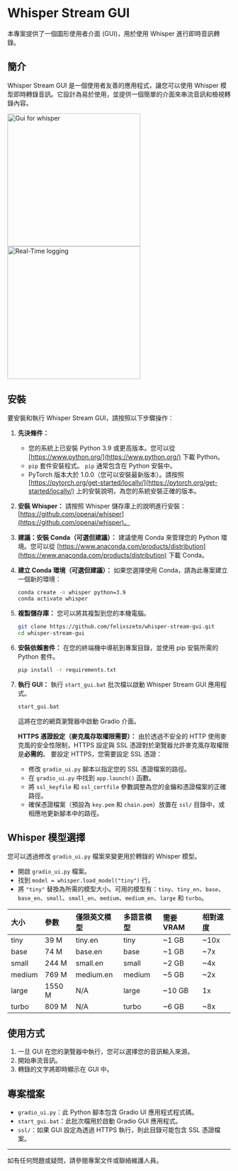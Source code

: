 # Whisper Stream GUI

本專案提供了一個圖形使用者介面 (GUI)，用於使用 Whisper 進行即時音訊轉錄。

## 簡介

Whisper Stream GUI 是一個使用者友善的應用程式，讓您可以使用 Whisper 模型即時轉錄音訊。它設計為易於使用，並提供一個簡單的介面來串流音訊和檢視轉錄內容。

<img src="https://github.com/user-attachments/assets/d827aec8-1b9e-489d-942a-3194b5a41457" width="300" alt="Gui for whisper">
<img src="https://github.com/user-attachments/assets/256d65cc-867d-4f27-baa3-fef6196ae04a" width="300" alt="Real-Time logging">

## 安裝

要安裝和執行 Whisper Stream GUI，請按照以下步驟操作：

1.  **先決條件：**
    -   您的系統上已安裝 Python 3.9 或更高版本。您可以從 [https://www.python.org/](https://www.python.org/) 下載 Python。
    -   `pip` 套件安裝程式。 `pip` 通常包含在 Python 安裝中。
    -   PyTorch 版本大於 1.0.0（您可以安裝最新版本）。請按照 [https://pytorch.org/get-started/locally/](https://pytorch.org/get-started/locally/) 上的安裝說明，為您的系統安裝正確的版本。

2.  **安裝 Whisper：**
    請按照 Whisper 儲存庫上的說明進行安裝：[https://github.com/openai/whisper](https://github.com/openai/whisper)。

3.  **建議：安裝 Conda（可選但建議）：**
    建議使用 Conda 來管理您的 Python 環境。您可以從 [https://www.anaconda.com/products/distribution](https://www.anaconda.com/products/distribution) 下載 Conda。

4.  **建立 Conda 環境（可選但建議）：**
    如果您選擇使用 Conda，請為此專案建立一個新的環境：

    ```bash
    conda create -n whisper python=3.9
    conda activate whisper
    ```

5.  **複製儲存庫：**
    您可以將其複製到您的本機電腦。

    ```bash
    git clone https://github.com/felixszeto/whisper-stream-gui.git
    cd whisper-stream-gui
    ```

6.  **安裝依賴套件：**
    在您的終端機中導航到專案目錄，並使用 pip 安裝所需的 Python 套件。

    ```bash
    pip install -r requirements.txt
    ```


7.  **執行 GUI：**
    執行 `start_gui.bat` 批次檔以啟動 Whisper Stream GUI 應用程式。

    ```bash
    start_gui.bat
    ```

    這將在您的網頁瀏覽器中啟動 Gradio 介面。

    **HTTPS 憑證設定（麥克風存取權限需要）：**
    由於透過不安全的 HTTP 使用麥克風的安全性限制，HTTPS 設定與 SSL 憑證對於瀏覽器允許麥克風存取權限是**必需的**。
    要設定 HTTPS，您需要設定 SSL 憑證：
    -   修改 `gradio_ui.py` 腳本以指定您的 SSL 憑證檔案的路徑。
    -   在 `gradio_ui.py` 中找到 `app.launch()` 函數。
    -   將 `ssl_keyfile` 和 `ssl_certfile` 參數調整為您的金鑰和憑證檔案的正確路徑。
    -   確保憑證檔案（預設為 `key.pem` 和 `chain.pem`）放置在 `ssl/` 目錄中，或相應地更新腳本中的路徑。

## Whisper 模型選擇

您可以透過修改 `gradio_ui.py` 檔案來變更用於轉錄的 Whisper 模型。

-   開啟 `gradio_ui.py` 檔案。
-   找到 `model = whisper.load_model("tiny")` 行。
-   將 `"tiny"` 替換為所需的模型大小。可用的模型有：`tiny`、`tiny_en`、`base`、`base_en`、`small`、`small_en`、`medium`、`medium_en`、`large` 和 `turbo`。

| 大小   | 參數     | 僅限英文模型 | 多語言模型 | 需要 VRAM | 相對速度 |
| :----- | :------- | :----------- | :----------- | :-------- | :------- |
| tiny   | 39 M     | tiny.en      | tiny         | ~1 GB     | ~10x     |
| base   | 74 M     | base.en      | base         | ~1 GB     | ~7x      |
| small  | 244 M    | small.en     | small        | ~2 GB     | ~4x      |
| medium | 769 M    | medium.en    | medium       | ~5 GB     | ~2x      |
| large  | 1550 M   | N/A          | large        | ~10 GB    | 1x       |
| turbo  | 809 M    | N/A          | turbo        | ~6 GB     | ~8x      |


## 使用方式

1.  一旦 GUI 在您的瀏覽器中執行，您可以選擇您的音訊輸入來源。
2.  開始串流音訊。
3.  轉錄的文字將即時顯示在 GUI 中。

## 專案檔案

-   `gradio_ui.py`：此 Python 腳本包含 Gradio UI 應用程式程式碼。
-   `start_gui.bat`：此批次檔用於啟動 Gradio GUI 應用程式。
-   `ssl/`：如果 GUI 設定為透過 HTTPS 執行，則此目錄可能包含 SSL 憑證檔案。

---

如有任何問題或疑問，請參閱專案文件或聯絡維護人員。